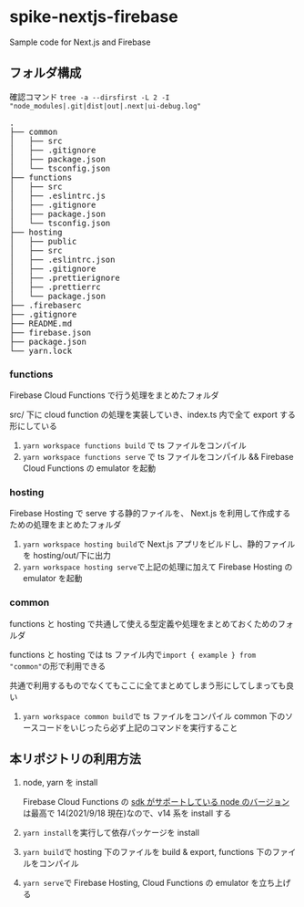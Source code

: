 # spike-nextjs-firebase

Sample code for Next.js and Firebase

## フォルダ構成

確認コマンド
`tree -a --dirsfirst -L 2 -I "node_modules|.git|dist|out|.next|ui-debug.log"`

<pre>
.
├── common
│   ├── src
│   ├── .gitignore
│   ├── package.json
│   └── tsconfig.json
├── functions
│   ├── src
│   ├── .eslintrc.js
│   ├── .gitignore
│   ├── package.json
│   └── tsconfig.json
├── hosting
│   ├── public
│   ├── src
│   ├── .eslintrc.json
│   ├── .gitignore
│   ├── .prettierignore
│   ├── .prettierrc
│   └── package.json
├── .firebaserc
├── .gitignore
├── README.md
├── firebase.json
├── package.json
└── yarn.lock
</pre>

### functions

Firebase Cloud Functions で行う処理をまとめたフォルダ

src/ 下に cloud function の処理を実装していき、index.ts 内で全て export する形にしている

1. `yarn workspace functions build` で ts ファイルをコンパイル
1. `yarn workspace functions serve` で ts ファイルをコンパイル && Firebase Cloud Functions の emulator を起動

### hosting

Firebase Hosting で serve する静的ファイルを、 Next.js を利用して作成するための処理をまとめたフォルダ

1. `yarn workspace hosting build`で Next.js アプリをビルドし、静的ファイルを hosting/out/下に出力
1. `yarn workspace hosting serve`で上記の処理に加えて Firebase Hosting の emulator を起動

### common

functions と hosting で共通して使える型定義や処理をまとめておくためのフォルダ

functions と hosting では ts ファイル内で`import { example } from "common"`の形で利用できる

共通で利用するものでなくてもここに全てまとめてしまう形にしてしまっても良い

1. `yarn workspace common build`で ts ファイルをコンパイル
   common 下のソースコードをいじったら必ず上記のコマンドを実行すること

## 本リポジトリの利用方法

1. node, yarn を install

   Firebase Cloud Functions の [sdk がサポートしている node のバージョン](https://firebase.google.com/docs/functions/manage-functions?hl=ja#set_nodejs_version)は最高で 14(2021/9/18 現在)なので、v14 系を install する

1. `yarn install`を実行して依存パッケージを install
1. `yarn build`で hosting 下のファイルを build & export, functions 下のファイルをコンパイル
1. `yarn serve`で Firebase Hosting, Cloud Functions の emulator を立ち上げる
